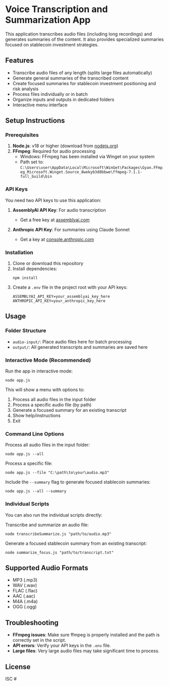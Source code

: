# Voice Transcription and Summarization App

This application transcribes audio files (including long recordings) and generates summaries of the content. It also provides specialized summaries focused on stablecoin investment strategies.

## Features

- Transcribe audio files of any length (splits large files automatically)
- Generate general summaries of the transcribed content
- Create focused summaries for stablecoin investment positioning and risk analysis
- Process files individually or in batch
- Organize inputs and outputs in dedicated folders
- Interactive menu interface

## Setup Instructions

### Prerequisites

1. **Node.js**: v18 or higher (download from [nodejs.org](https://nodejs.org/))
2. **FFmpeg**: Required for audio processing 
   - Windows: FFmpeg has been installed via Winget on your system
   - Path set to: `C:\Users\user\AppData\Local\Microsoft\WinGet\Packages\Gyan.FFmpeg_Microsoft.Winget.Source_8wekyb3d8bbwe\ffmpeg-7.1.1-full_build\bin`

### API Keys

You need two API keys to use this application:

1. **AssemblyAI API Key**: For audio transcription
   - Get a free key at [assemblyai.com](https://www.assemblyai.com/)

2. **Anthropic API Key**: For summaries using Claude Sonnet
   - Get a key at [console.anthropic.com](https://console.anthropic.com/)

### Installation

1. Clone or download this repository
2. Install dependencies:
   ```
   npm install
   ```
3. Create a `.env` file in the project root with your API keys:
   ```
   ASSEMBLYAI_API_KEY=your_assemblyai_key_here
   ANTHROPIC_API_KEY=your_anthropic_key_here
   ```

## Usage

### Folder Structure

- `audio-input/`: Place audio files here for batch processing
- `output/`: All generated transcripts and summaries are saved here

### Interactive Mode (Recommended)

Run the app in interactive mode:

```
node app.js
```

This will show a menu with options to:
1. Process all audio files in the input folder
2. Process a specific audio file (by path)
3. Generate a focused summary for an existing transcript
4. Show help/instructions
5. Exit

### Command Line Options

Process all audio files in the input folder:
```
node app.js --all
```

Process a specific file:
```
node app.js --file "C:\path\to\your\audio.mp3"
```

Include the `--summary` flag to generate focused stablecoin summaries:
```
node app.js --all --summary
```

### Individual Scripts

You can also run the individual scripts directly:

Transcribe and summarize an audio file:
```
node transcribeSummarize.js "path/to/audio.mp3"
```

Generate a focused stablecoin summary from an existing transcript:
```
node summarize_focus.js "path/to/transcript.txt"
```

## Supported Audio Formats

- MP3 (.mp3)
- WAV (.wav)
- FLAC (.flac)
- AAC (.aac)
- M4A (.m4a)
- OGG (.ogg)

## Troubleshooting

- **FFmpeg issues**: Make sure ffmpeg is properly installed and the path is correctly set in the script.
- **API errors**: Verify your API keys in the `.env` file.
- **Large files**: Very large audio files may take significant time to process.

## License

ISC #
